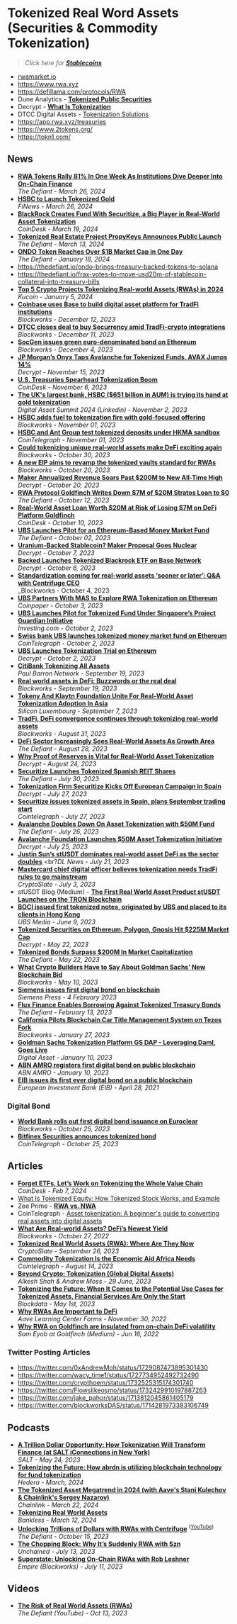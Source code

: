 # Tokenized Real Word Assets (Securities & Commodity Tokenization)

> _Click here for [**Stablecoins**](https://github.com/travisfont/Inside-the-Blocks/tree/main/DeFi/Stablecoins)_

- [rwamarket.io](https://rwamarket.io/)
- https://www.rwa.xyz
- https://defillama.com/protocols/RWA
- Dune Analytics - [**Tokenized Public Securities**](https://dune.com/steakhouse/tokenized-securities)
- Decrypt - [**What Is Tokenization**](https://decrypt.co/resources/what-is-tokenization)
- DTCC Digital Assets - [Tokenization Solutions](https://www.dtcc.com/dtcc-digital-assets/solutions/tokenization)
- https://app.rwa.xyz/treasuries
- https://www.2tokens.org/
- https://tokn1.com/

## News
- [**RWA Tokens Rally 81% In One Week As Institutions Dive Deeper Into On-Chain Finance**](https://thedefiant.io/rwa-tokens-rally-81-in-one-week-as-institutions-dive-deeper-into-on-chain-finance)
  <br/>_The Defiant - March 26, 2024_
- [**HSBC to Launch Tokenized Gold**](https://www.finews.com/news/english-news/61987-hsbc-tokenized-gold-digital-assets-dlt-blockchain-bitcoin-apac)
  <br/>_FiNews - March 26, 2024_
- [**BlackRock Creates Fund With Securitize, a Big Player in Real-World Asset Tokenization**](https://www.coindesk.com/policy/2024/03/19/blackrock-creates-tokenized-asset-fund-sec-filing-shows/)
  <br/>_CoinDesk - March 19, 2024_
- [**Tokenized Real Estate Project PropyKeys Announces Public Launch**](https://thedefiant.io/tokenized-real-estate-project-propykeys-announces-public-launch)
  <br/>_The Defiant - March 13, 2024_
- [**ONDO Token Reaches Over $1B Market Cap in One Day**](https://thedefiant.io/ondo-token-reaches-over-usd1b-market-cap-in-one-day)
  <br/>_The Defiant - January 18, 2024_
- https://thedefiant.io/ondo-brings-treasury-backed-tokens-to-solana
- https://thedefiant.io/frax-votes-to-move-usd20m-of-stablecoin-collateral-into-treasury-bills
- [**Top 5 Crypto Projects Tokenizing Real-world Assets (RWAs) in 2024**](https://www.kucoin.com/learn/crypto/top-crypto-projects-tokenizing-real-world-assets)
  <br/>_Kucoin - January 5, 2024_
- [**Coinbase uses Base to build digital asset platform for TradFi institutions**](https://blockworks.co/news/coinbase-platform-for-tradfi-institutions)
  <br/>_Blockworks - December 12, 2023_
- [**DTCC closes deal to buy Securrency amid TradFi-crypto integrations**](https://blockworks.co/news/dtcc-acquisition-tradfi-crypto)
  <br/>_Blockworks - December 11, 2023_
- [**SocGen issues green euro-denominated bond on Ethereum**](https://blockworks.co/news/green-bond-ethereum-issued)
  <br/>_Blockworks - December 4, 2023_
- [**JP Morgan’s Onyx Taps Avalanche for Tokenized Funds, AVAX Jumps 14%**](https://decrypt.co/206153/jp-morgan-onyx-avalanche-tokenized-funds-avax)
  <br/>_Decrypt - November 15, 2023_
- [**U.S. Treasuries Spearhead Tokenization Boom**](https://www.coindesk.com/consensus-magazine/2023/11/06/us-treasuries-spearhead-tokenization-boom/)
  <br/>_CoinDesk - November 6, 2023_
- [**The UK's largest bank, HSBC ($651 billion in AUM) is trying its hand at gold tokenization**](https://www.linkedin.com/posts/the-digital-asset-summit_the-uks-largest-bank-hsbc-651-billion-activity-7125885334772457472-L0_g/)
  <br/>_Digital Asset Summit 2024 (Linkedin) - November 2, 2023_
- [**HSBC adds fuel to tokenization fire with gold-focused offering**](https://blockworks.co/news/hsbc-explores-gold-tokenization)
  <br/>_Blockworks - November 01, 2023_
- [**HSBC and Ant Group test tokenized deposits under HKMA sandbox**](https://cointelegraph.com/news/hsbc-ant-group-test-tokenized-deposits-under-hkma-sandbox)
  <br/>_CoinTelegraph - November 01, 2023_
- [**Could tokenizing unique real-world assets make DeFi exciting again**](https://blockworks.co/news/defi-tokenization-real-world-assets-empire)
  <br/>_Blockworks - October 30, 2023_
- [**A new EIP aims to revamp the tokenized vaults standard for RWAs**](https://blockworks.co/news/eip-rwa-tokenized-vault-standards)
  <br/>_Blockworks - October 20, 2023_
- [**Maker Annualized Revenue Soars Past $200M to New All-Time High**](https://decrypt.co/202515/maker-annualized-revenue-soars-past-200m-to-new-all-time-high)
  <br/>_Decrypt - October 20, 2023_
- [**RWA Protocol Goldfinch Writes Down $7M of $20M Stratos Loan to $0**](https://thedefiant.io/rwa-protocol-goldfinch-writes-down-usd7m-of-usd20m-loan-to-usd0)
  <br/>_The Defiant - October 12, 2023_
- [**Real-World Asset Loan Worth $20M at Risk of Losing $7M on DeFi Platform Goldfinch**](https://www.coindesk.com/markets/2023/10/09/real-world-asset-loan-worth-20m-sours-on-defi-platform-goldfinch-bringing-rwa-lending-under-scrutiny/)
  <br/>_CoinDesk - October 10, 2023_
- [**UBS Launches Pilot for an Ethereum-Based Money Market Fund**](https://thedefiant.io/ubs-launches-pilot-for-an-ethereum-based-money-market-fund)
  <br/>_The Defiant - October 02, 2023_
- [**Uranium-Backed Stablecoin? Maker Proposal Goes Nuclear**](https://decrypt.co/200422/uranium-backed-stablecoin-maker-proposal-goes-nuclear)
  <br/>_Decrypt - October 7, 2023_
- [**Backed Launches Tokenized Blackrock ETF on Base Network**](https://decrypt.co/200389/backed-launches-tokenized-blackrock-etf-base-network)
  <br/>_Decrypt - October 6, 2023_
- [**Standardization coming for real-world assets ‘sooner or later’: Q&A with Centrifuge CEO**](https://blockworks.co/news/real-world-assets-kyc-centrifuge-lucas-vogelsang)
  <br/>_Blockworks - October 4, 2023 
- [**UBS Partners With MAS to Explore RWA Tokenization on Ethereum**](https://coinpaper.com/2354/ubs-partners-with-mas-to-explore-rwa-tokenization-on-ethereum)
  <br/>_Coinpaper - October 3, 2023_
- [**UBS Launches Pilot for Tokenized Fund Under Singapore’s Project Guardian Initiative**](https://www.investing.com/news/stock-market-news/ubs-launches-pilot-for-tokenized-fund-under-singapores-project-guardian-initiative-93CH-3188323)
  <br/>_Investing.com - October 2, 2023_
- [**Swiss bank UBS launches tokenized money market fund on Ethereum**](https://cointelegraph.com/news/ethereum-ubs-tokenize-money-market-fund-launch)
  <br/>_CoinTelegraph - October 2, 2023_
- [**UBS Launches Tokenization Trial on Ethereum**](https://decrypt.co/199733/ubs-launches-tokenization-trial-ethereum)
  <br/>_Decrypt - October 2, 2023_
- [**CitiBank Tokenizing All Assets**](https://www.youtube.com/watch?v=im9oYo5NHfA)
  <br/>_Paul Barron Network - September 19, 2023_
- [**Real world assets in DeFi: Buzzwords or the real deal**](https://blockworks.co/news/real-world-assets-empire-buzzwords-defi)
  <br/>_Blockworks - September 19, 2023_
- [**Tokeny And Klaytn Foundation Unite For Real-World Asset Tokenization Adoption In Asia**](https://www.siliconluxembourg.lu/tokeny-and-klaytn-foundation-unite-for-real-world-asset-tokenization-adoption-in-asia/)
  <br/>_Silicon Luxembourg - September 7, 2023_
- [**TradFi, DeFi convergence continues through tokenizing real-world assets**](https://blockworks.co/news/real-world-assets-tradfi-defi-tokenization)
  <br/>_Blockworks - August 31, 2023_
- [**DeFi Sector Increasingly Sees Real-World Assets As Growth Area**](https://thedefiant.io/defi-sector-increasingly-sees-real-world-assets-as-growth-area)
  <br/>_The Defiant - August 28, 2023_
- [**Why Proof of Reserves is Vital for Real-World Asset Tokenization**](https://decrypt.co/151992/why-proof-of-reserves-is-vital-for-real-world-asset-tokenization)
  <br/>_Decrypt - August 24, 2023_
- [**Securitize Launches Tokenized Spanish REIT Shares**](https://thedefiant.io/securitize-launches-tokenized-spanish-reit-shares)
  <br/>_The Defiant - July 30, 2023_
- [**Tokenization Firm Securitize Kicks Off European Campaign in Spain**](https://decrypt.co/150295/tokenization-firm-securitize-kicks-off-european-campaign-spain)
  <br/>_Decrypt - July 27, 2023_
- [**Securitize issues tokenized assets in Spain, plans September trading start**](https://cointelegraph.com/news/securitize-issues-tokenized-assets-in-spain-plans-september-trading-start)
  <br/>_Cointelegraph - July 27, 2023_
- [**Avalanche Doubles Down On Asset Tokenization with $50M Fund**](https://thedefiant.io/avalanche-doubles-down-on-asset-tokenization-with-50m-fund)
  <br/>_The Defiant - July 26, 2023_
- [**Avalanche Foundation Launches $50M Asset Tokenization Initiative**](https://decrypt.co/149978/avalanche-foundation-launches-50m-asset-tokenization-initiative)
  <br/>_Decrypt - July 25, 2023_
- [**Justin Sun’s stUSDT dominates real-world asset DeFi as the sector doubles**](https://www.dlnews.com/articles/defi/justin-sun-stusdt-dominates-real-world-asset-boom-in-defi/)
  <br?_DL News - July 21, 2023_
- [**Mastercard chief digital officer believes tokenization needs TradFi rules to go mainstream**](https://cryptoslate.com/mastercard-chief-digital-officer-believes-tokenization-needs-tradfi-level-to-go-mainstream/)
  <br/>_CryptoSlate - July 3, 2023_
- stUSDT Blog (Medium) - [**The First Real World Asset Product stUSDT Launches on the TRON Blockchain**](https://medium.com/@stusdt/the-first-real-world-asset-product-stusdt-launches-on-the-tron-blockchain-fb30193c05ef)
- [**BOCI issued first tokenized notes, originated by UBS and placed to its clients in Hong Kong**](https://www.ubs.com/global/en/media/display-page-ndp/en-20230609-tokenized-notes.html)
  <br/>_UBS Media - June 9, 2023_ 
- [**Tokenized Securities on Ethereum, Polygon, Gnosis Hit $225M Market Cap**](https://decrypt.co/140941/tokenized-securities-ethereum-polygon-gnosis-hit-225m-market-cap)
  <br/>_Decrypt - May 22, 2023_
- [**Tokenized Bonds Surpass $200M In Market Capitalization**](https://thedefiant.io/tokenized-bonds-surpass-usd200m-in-market-capitalization)
  <br/>_The Defiant - May 22, 2023_
- [**What Crypto Builders Have to Say About Goldman Sachs’ New Blockchain Bid**](https://blockworks.co/news/goldman-sachs-blockchain-canton)
  <br/>_Blockworks - May 10, 2023_
- [**Siemens issues first digital bond on blockchain**](https://press.siemens.com/global/en/pressrelease/siemens-issues-first-digital-bond-blockchain)
  <br/>_Siemens Press - 4 February 2023_
- [**Flux Finance Enables Borrowing Against Tokenized Treasury Bonds**](https://thedefiant.io/flux-lending-tokenized-treasuries)
  <br/>_The Defiant - February 13, 2023_
- [**California Pilots Blockchain Car Title Management System on Tezos Fork**](https://blockworks.co/news/california-pilots-blockchain-car-title-management-system-on-tezos)
  <br/>_Blockworks - January 27, 2023_
- [**Goldman Sachs Tokenization Platform GS DAP - Leveraging Daml, Goes Live**](https://blog.digitalasset.com/news/goldman-sachs-tokenization-platform-gs-dap-leveraging-daml-goes-live)
  <br/>_Digital Asset - January 10, 2023_
- [**ABN AMRO registers first digital bond on public blockchain**](https://www.abnamro.com/en/news/abn-amro-registers-first-digital-bond-on-public-blockchain)
  <br/>_ABN AMRO - January 10, 2023_
- [**EIB issues its first ever digital bond on a public blockchain**](https://www.eib.org/en/press/all/2021-141-european-investment-bank-eib-issues-its-first-ever-digital-bond-on-a-public-blockchain)
  <br/>_European Investment Bank (EIB) - April 28, 2021_

### Digital Bond

- [**World Bank rolls out first digital bond issuance on Euroclear**](https://blockworks.co/news/world-bank-digital-bond-euroclear)
  <br/>_Blockworks - October 25, 2023_
- [**Bitfinex Securities announces tokenized bond**](https://cointelegraph.com/news/bitfinex-securities-announces-tokenized-bond)
  <br/>_CoinTelegraph - October 25, 2023_

## Articles
- [**Forget ETFs, Let’s Work on Tokenizing the Whole Value Chain**](https://www.coindesk.com/business/2024/02/07/forget-etfs-lets-work-on-tokenizing-the-whole-value-chain/)
  <br/>_CoinDesk - Feb 7, 2024_
- [What Is Tokenized Equity: How Tokenized Stock Works, and Example](https://www.investopedia.com/terms/t/tokenized-equity.asp)
- Zee Prime - [**RWA vs. NWA**](https://zeeprime.capital/rwa-vs-nwa)
- CoinTelegraph - [Asset tokenization: A beginner's guide to converting real assets into digital assets](https://cointelegraph.com/learn/asset-tokenization)
- [**What Are Real-world Assets? DeFi’s Newest Yield**](https://blockworks.co/news/what-are-real-world-assets-defis-newest-yield)
  <br/>_Blockworks - October 27, 2022_
- [**Tokenized Real World Assets (RWA): Where Are They Now**](https://cryptoslate.com/tokenized-real-world-assets-rwa-where-are-they-now/)
  <br/>_CryptoSlate - September 26, 2023_
- [**Commodity Tokenization Is the Economic Aid Africa Needs**](https://cointelegraph.com/news/commodity-tokenization-economic-aid-africa)
  <br/>_Cointelegraph - August 14, 2023_
- [**Beyond Crypto: Tokenization (Global Digital Assets)**](https://rsch.baml.com/access?q=s-i517792VNkDKydHLEioQ)
  <br/>_Alkesh Shah & Andrew Moss - 29 June, 2023_
- [**Tokenizing the Future: When It Comes to the Potential Use Cases for Tokenized Assets, Financial Services Are Only the Start**](https://www.blockdata.tech/blog/spotlight/tokenizing-the-future-when-it-comes-to-the-potential-use-cases-for-tokenized-assets-financial-services-are-only-the-start)
  <br/>_Blockdata - May 1st, 2023_
- [**Why RWAs Are Important to DeFi**](https://governance.aave.com/t/why-rwas-are-important-to-defi/10880)
  <br/>_Aave Learning Center Forms - November 30, 2022_
- [**Why RWA on Goldfinch are insulated from on-chain DeFi volatility**](https://medium.com/goldfinch-fi/why-rwa-on-goldfinch-are-insulated-from-on-chain-defi-volatility-202a2e2e902d)
  <br/>_Sam Eyob at Goldfinch (Medium) - Jun 16, 2022_

### Twitter Posting Articles
- https://twitter.com/0xAndrewMoh/status/1729087473895301430
- https://twitter.com/wacy_time1/status/1727734952492732490
- https://twitter.com/crypthoem/status/1732525315174301740
- https://twitter.com/Flowslikeosmo/status/1732429910197887263
- https://twitter.com/jake_pahor/status/1713812045861405179
- https://twitter.com/blockworksDAS/status/1714281973383106749

## Podcasts

- [**A Trillion Dollar Opportunity: How Tokenization Will Transform Finance (at SALT iConnections in New York)**](https://www.youtube.com/watch?v=GSk9GzBeJV4)
  <br/>_SALT - May 24, 2023_
- [**Tokenizing the Future: How abrdn is utilizing blockchain technology for fund tokenization**](https://www.youtube.com/watch?v=zmlaD4ugTFc)
  <br/>_Hedera - March, 2024_
- [**The Tokenized Asset Megatrend in 2024 (with Aave's Stani Kulechov & Chainlink's Sergey Nazarov)**](https://www.youtube.com/watch?v=SoVCa6mPi2o)
  <br/>_Chainlink - March 22, 2024_
- [**Tokenizing Real World Assets**](https://www.youtube.com/watch?v=kdQi-N1BfO4)
  <br/>_Bankless - March 12, 2024_
- [**Unlocking Trillions of Dollars with RWAs with Centrifuge**](https://thedefiant.io/unlocking-trillions-of-dollars-with-rwas)
   <sup>([YouTube](https://www.youtube.com/watch?v=emdeHLE2sfk&t=2689s))</sup>
  <br/>_The Defiant -  October 15, 2023_
- [**The Chopping Block: Why It’s Suddenly RWA with Szn**](https://www.youtube.com/watch?v=OsMlqTAorGc)
  <br/>_Unchained - July 13, 2023_
- [**Superstate: Unlocking On-Chain RWAs with Rob Leshner**](https://www.youtube.com/watch?v=0SYSgGiQLk8)
  <br/>_Empire (Blockworks) - July 11, 2023_

## Videos
- [**The Risk of Real World Assets (RWAs)**](https://www.youtube.com/watch?v=sbKoNEFo1vk)
  <br/>_The Defiant (YouTube) - Oct 13, 2023_
